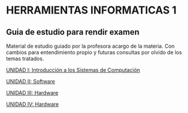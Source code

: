 # HERRAMIENTAS INFORMATICAS 1

## Guia de estudio para rendir examen

Material de estudio guiado por la profesora acargo de la materia. Con cambios para entendimiento propio y futuras consultas por olvido de los temas tratados.

[UNIDAD I: Introducción a los Sistemas de Computación](/unidad1.md)

[UNIDAD II: Software](/unidad2.md)

[UNIDAD III: Hardware](/unidad3.md)

[UNIDAD IV: Hardware](/unidad4.md)